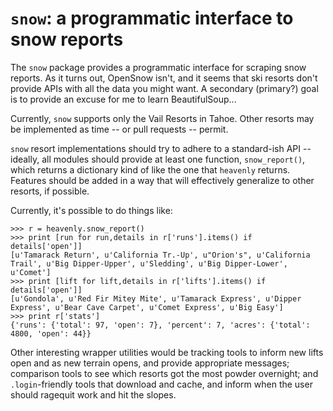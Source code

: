 `snow`: a programmatic interface to snow reports
================================================

The `snow` package provides a programmatic interface for scraping snow
reports.  As it turns out, OpenSnow isn't, and it seems that ski resorts
don't provide APIs with all the data you might want.  A secondary (primary?)
goal is to provide an excuse for me to learn BeautifulSoup...

Currently, `snow` supports only the Vail Resorts in Tahoe.  Other resorts
may be implemented as time -- or pull requests -- permit.

`snow` resort implementations should try to adhere to a standard-ish API --
ideally, all modules should provide at least one function, `snow_report()`,
which returns a dictionary kind of like the one that `heavenly` returns. 
Features should be added in a way that will effectively generalize to other
resorts, if possible.

Currently, it's possible to do things like:

    >>> r = heavenly.snow_report()
    >>> print [run for run,details in r['runs'].items() if details['open']]
    [u'Tamarack Return', u'California Tr.-Up', u"Orion's", u'California Trail', u'Big Dipper-Upper', u'Sledding', u'Big Dipper-Lower', u'Comet']
    >>> print [lift for lift,details in r['lifts'].items() if details['open']]
    [u'Gondola', u'Red Fir Mitey Mite', u'Tamarack Express', u'Dipper Express', u'Bear Cave Carpet', u'Comet Express', u'Big Easy']
    >>> print r['stats']
    {'runs': {'total': 97, 'open': 7}, 'percent': 7, 'acres': {'total': 4800, 'open': 44}}

Other interesting wrapper utilities would be tracking tools to inform new
lifts open and as new terrain opens, and provide appropriate messages;
comparison tools to see which resorts got the most powder overnight; and
`.login`-friendly tools that download and cache, and inform when the user
should ragequit work and hit the slopes.


